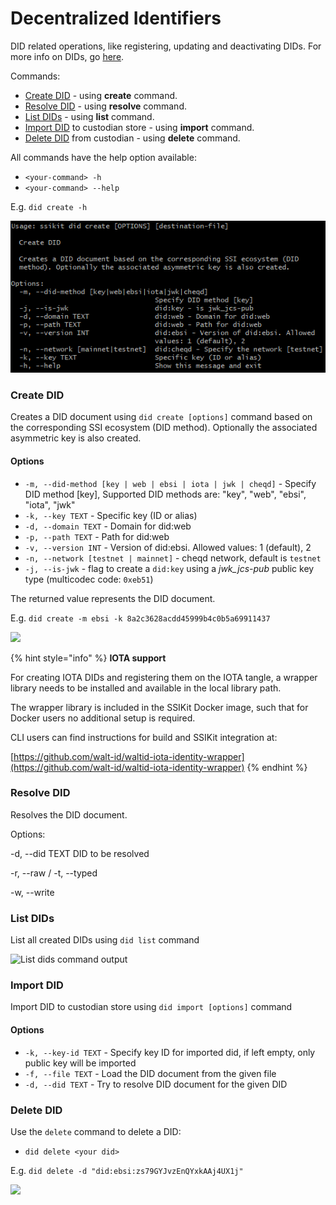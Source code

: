 # Decentralized Identifiers

DID related operations, like registering, updating and deactivating DIDs. For more info on DIDs, go [here](../../ssi-kit/what-is-ssi/technologies-and-concepts/decentralised-identifiers-dids.md).

Commands:&#x20;

* [Create DID](decentralized-identifiers.md#create-did) - using **create** command.&#x20;
* [Resolve DID](decentralized-identifiers.md#resolve-did) - using **resolve** command.
* [List DIDs](decentralized-identifiers.md#list-dids) - using **list** command.
* [Import DID](decentralized-identifiers.md#import-did) to custodian store - using **import** command.
* [Delete DID](decentralized-identifiers.md#delete-did) from custodian - using **delete** command.

All commands have the help option available:

* `<your-command> -h`&#x20;
* `<your-command> --help`

E.g. `did create -h`

![Create did help command output](../../.gitbook/assets/did-create-help-menu.png)

### Create DID

Creates a DID document using `did create [options]` command based on the corresponding SSI ecosystem (DID method). Optionally the associated asymmetric key is also created.



#### Options

* `-m, --did-method [key | web | ebsi | iota | jwk | cheqd]` - Specify DID method \[key], Supported DID methods are: "key", "web", "ebsi", "iota", "jwk"
* `-k, --key TEXT` - Specific key (ID or alias)
* `-d, --domain TEXT` - Domain for did:web
* `-p, --path TEXT` - Path for did:web
* `-v, --version INT` - Version of did:ebsi. Allowed values: 1 (default), 2
* `-n, --network [testnet | mainnet]` - cheqd network, default is `testnet`
* `-j, --is-jwk` - flag to create a `did:key` using a _jwk_jcs-pub_ public key type (multicodec code: `0xeb51`)

The returned value represents the DID document.

E.g. `did create -m ebsi -k 8a2c3628acdd45999b4c0b5a69911437`&#x20;

![](<../../.gitbook/assets/Capture (2).PNG>)

{% hint style="info" %}
**IOTA support**

For creating IOTA DIDs and registering them on the IOTA tangle, a wrapper library needs to be installed and available in the local library path.

The wrapper library is included in the SSIKit Docker image, such that for Docker users no additional setup is required.

CLI users can find instructions for build and SSIKit integration at:

[https://github.com/walt-id/waltid-iota-identity-wrapper](https://github.com/walt-id/waltid-iota-identity-wrapper)
{% endhint %}

### Resolve DID

Resolves the DID document.

Options:&#x20;

\-d, --did TEXT DID to be resolved&#x20;

\-r, --raw / -t, --typed&#x20;

\-w, --write

### List DIDs

List all created DIDs using `did list` command



![List dids command output](<../../.gitbook/assets/image (4).png>)



### Import DID

Import DID to custodian store using `did import [options]` command

#### Options

* `-k, --key-id TEXT` - Specify key ID for imported did, if left empty, only public key will be imported
* `-f, --file TEXT` - Load the DID document from the given file
* `-d, --did TEXT` - Try to resolve DID document for the given DID

### Delete DID

Use the `delete` command to delete a DID:

* `did delete <your did>`

E.g. `did delete -d "did:ebsi:zs79GYJvzEnQYxkAAj4UX1j"`

![](<../../.gitbook/assets/image (14) (1).png>)
